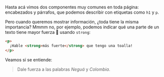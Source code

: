 Hasta acá vimos dos componentes muy comunes en toda página: encabezados y párrafos, que podemos describir con etiquetas como `h1`  y `p`. 

Pero cuando queremos mostrar información, ¿toda tiene la misma importancia? Mmmm no, por ejemplo, podemos indicar qué una parte de un texto tiene mayor fuerza :muscle: usando `strong`: 

```html
<p>
  ¡Hable <strong>más fuerte</strong> que tengo una toalla!
</p>
```
Veamos si se entiende:

>  Dale fuerza a las palabras _Neguá_ y _Colombia_.